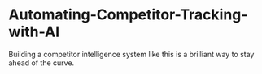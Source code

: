 # Automating-Competitor-Tracking-with-AI
Building a competitor intelligence system like this is a brilliant way to stay ahead of the curve.
